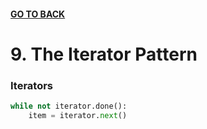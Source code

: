 #### [GO TO BACK](../README.md)

# 9. The Iterator Pattern

### Iterators
```python
while not iterator.done():
    item = iterator.next()
```
